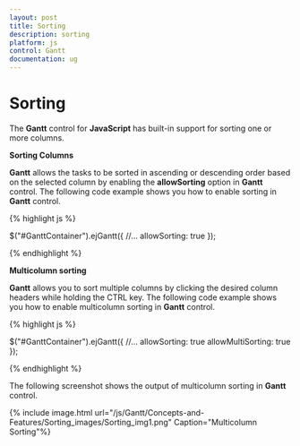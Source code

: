 ```yaml
---
layout: post
title: Sorting
description: sorting
platform: js
control: Gantt
documentation: ug
---
```


# Sorting

The **Gantt** control for **JavaScript** has built-in support for sorting one or more columns.

**Sorting Columns**

**Gantt** allows the tasks to be sorted in ascending or descending order based on the selected column by enabling the **allowSorting** option in **Gantt** control. The following code example shows you how to enable sorting in **Gantt** control.

{% highlight js %}


$("#GanttContainer").ejGantt({
    //...
    allowSorting: true
});


{% endhighlight %}



**Multicolumn sorting**

**Gantt** allows you to sort multiple columns by clicking the desired column headers while holding the CTRL key. The following code example shows you how to enable multicolumn sorting in **Gantt** control.

{% highlight js %}


$("#GanttContainer").ejGantt({
    //...
    allowSorting: true
    allowMultiSorting: true
});


{% endhighlight %}



The following screenshot shows the output of multicolumn sorting in **Gantt** control.

{% include image.html url="/js/Gantt/Concepts-and-Features/Sorting_images/Sorting_img1.png" Caption="Multicolumn Sorting"%}

